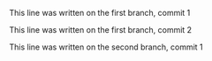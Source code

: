 This line was written on the first branch, commit 1

This line was written on the first branch, commit 2

This line was written on the second branch, commit 1